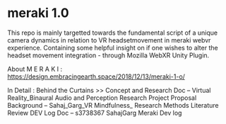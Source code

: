 # meraki 1.0

This repo is mainly targetted towards the fundamental script of a unique camera dynamics in relation to VR headsetmovement in meraki webvr experience. Containing some helpful insight on if one wishes to alter the headset movement integration - through Mozilla WebXR Unity Plugin. 

About M E R A K I : https://design.embracingearth.space/2018/12/13/meraki-1-o/

In Detail : Behind the Curtains >> 
Concept and Research Doc – Virtual Reality_Binaural Audio and Perception Research Project Proposal 
Background – Sahaj_Garg_VR Mindfulness_ Research Methods Literature Review
DEV Log Doc – s3738367 SahajGarg Meraki Dev log 
